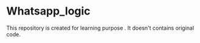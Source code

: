 # Whatsapp_logic
This repository is created for learning purpose . It doesn't contains original code.
